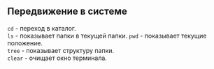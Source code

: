## Передвижение в системе

`cd` - переход в каталог.  
`ls` - показывает папки в текущей папки. 
`pwd` - показывает текущие положение.  
`tree` - показывает структуру папки.  
`clear` - очищает окно терминала.  